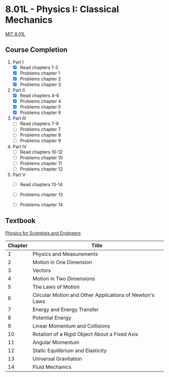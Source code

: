 # 8.01L - Physics I: Classical Mechanics

[MIT 8.01L](https://ocw.mit.edu/courses/physics/8-01l-physics-i-classical-mechanics-fall-2005/)


## Course Completion

1. Part I
   - [x] Read chapters 1-3
   - [x] Problems chapter 1
   - [x] Problems chapter 2
   - [x] Problems chapter 3
2. Part II
   - [x] Read chapters 4-6
   - [x] Problems chapter 4
   - [x] Problems chapter 5
   - [x] Problems chapter 6
3. Part III
   - [ ] Read chapters 7-9
   - [ ] Problems chapter 7
   - [ ] Problems chapter 8
   - [ ] Problems chapter 9
4. Part IV
   - [ ] Read chapters 10-12
   - [ ] Problems chapter 10
   - [ ] Problems chapter 11
   - [ ] Problems chapter 12
5. Part V
   - [ ] Read chapters 13-14
   - [ ] Problems chapter 13
   - [ ] Problems chapter 14


## Textbook
[Physics for Scientists and Engineers](https://isbnsearch.org/isbn/9780534408428)

| Chapter | Title |
| ---- | ---- | 
| 1 | Physics and Measurements |
| 2 | Motion in One Dimension |
| 3 | Vectors |
| 4 | Motion in Two Dimensions |
| 5 | The Laws of Motion |
| 6 | Circular Motion and Other Applications of Newton's Laws |
| 7 | Energy and Energy Transfer |
| 8 | Potential Energy |
| 9 | Linear Momentum and Collisions |
| 10 | Rotation of a Rigid Object About a Fixed Axis |
| 11 | Angular Momentum |
| 12 | Static Equilibrium and Elasticity |
| 13 | Universal Gravitation |
| 14 | Fluid Mechanics |
